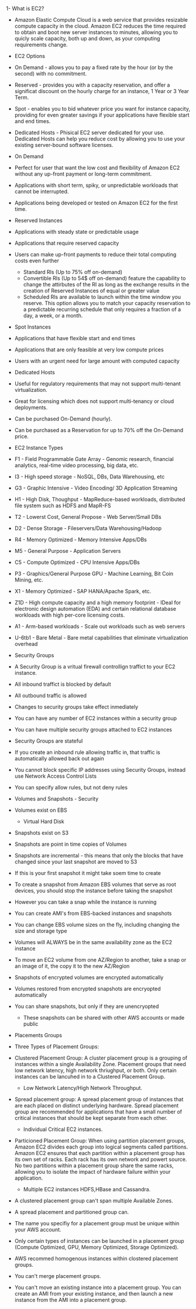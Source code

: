 1- What is EC2?

- Amazon Elastic Compute Cloud is a web service that provides resizable compute capacity in the cloud. Amazon EC2 reduces the time required to obtain and boot new server instances to minutes, allowing you to quicly scale capacity, both up and down, as your computing requirements change.

- EC2 Options

- On Demand - allows you to pay a fixed rate by the hour (or by the second) with no commitment.
- Reserved - provides you with a capacity reservation, and offer a significat discount on the hourly charge for an instance, 1 Year or 3 Year Term.
- Spot - enables you to bid whatever price you want for instance capacity, providing for even greater savings if your applications have flexible start and end times.
- Dedicated Hosts - Phisical EC2 server dedicated for your use. Dedicated Hosts can help you reduce cost by allowing you to use your existing server-bound software licenses.

- On Demand

- Perfect for user that want the low cost and flexibility of Amazon EC2 without any up-front payment or long-term commitment.
- Applications with short term, spiky, or unpredictable workloads that cannot be interrupted.
- Applications being developed or tested on Amazon EC2 for the first time.

- Reserved Instances

- Applications with steady state or predictable usage
- Applications that require reserved capacity
- Users can make up-front payments to reduce their total computing costs even further
    - Standard Rls (Up to 75% off on-demand)
    - Convertible Rls (Up to 54$ off on-demand) feature the capability to change the attirbutes of the RI as long as the exchange results in the creation of Reserved Instances of equal or greater value
    - Scheduled Rls are available to launch within the time window you reserve. This option allows you to match your capacity reservation to a predictable recurring schedule that only requires a fraction of a day, a week, or a month.

- Spot Instances

- Applications that have flexible start and end times
- Applications that are only feasible at very low compute prices
- Users with an urgent need for large amount with computed capacity

- Dedicated Hosts

- Useful for regulatory requirements that may not support multi-tenant virtualization.
- Great for licensing which does not support multi-tenancy or cloud deployments.
- Can be purchased On-Demand (hourly).
- Can be purchased as a Reservation for up to 70% off the On-Demand price.

- EC2 Instance Types

- F1 - Field Programmable Gate Array - Genomic research, financial analytics, real-time video processing, big data, etc.
- I3 - High speed storage - NoSQL, DBs, Data Warehousing, etc
- G3 - Graphic Intensive - Video Encoding/ 3D Application Streaming
- H1 - High Disk, Thoughput - MapReduce-based workloads, distributed file system such as HDFS and MapR-FS
- T2 - Lowerst Cost, General Propose - Web Server/Small DBs
- D2 - Dense Storage - Fileservers/Data Warehousing/Hadoop
- R4 - Memory Optimized - Memory Intensive Apps/DBs
- M5 - General Purpose - Application Servers
- C5 - Compute Optimized - CPU Intensive Apps/DBs
- P3 - Graphics/General Purpose GPU - Machine Learning, Bit Coin Mining, etc.
- X1 - Memory Optimized - SAP HANA/Apache Spark, etc.
- Z1D - High compute capacity and a high memory footprint - IDeal for electronic design automation (EDA) and certain relational database workloads with high per-core licensing costs.
- A1 - Arm-based workloads - Scale out workloads such as web servers
- U-6tb1 - Bare Metal - Bare metal capabilities that eliminate virtualization overhead

- Security Groups

- A Security Group is a vritual firewall controllign traffict to your EC2 instance.
- All inbound traffict is blocked by default
- All outbound traffic is allowed
- Changes to security groups take effect inmediately
- You can have any number of EC2 instances within a security group
- You can have multiple security groups attached to EC2 instances
- Security Groups are stateful
- If you create an inbound rule allowing traffic in, that traffic is automatically allowed back out again
- You cannot block specific IP addresses using Security Groups, instead use Network Access Control Lists
- You can specify allow rules, but not deny rules

- Volumes and Snapshots - Security

- Volumes exist on EBS
    - Virtual Hard Disk
- Snapshots exist on S3
- Snapshots are point in time copies of Volumes
- Snapshots are incremental - this means that only the blocks that have changed since your last snapshot are moved to S3
- If this is your first snapshot it might take soem time to create
- To create a snapshot from Amazon EBS volumes that serve as root devices, you should stop the instance before taking the snapshot
- However you can take a snap while the instance is running
- You can create AMI's from EBS-backed instances and snapshots
- You can change EBS volume sizes on the fly, including changing the size and storage type
- Volumes will ALWAYS be in the same availability zone as the EC2 instance
- To move an EC2 volume from one AZ/Region to another, take a snap or an image of it, the copy it to the new AZ/Region
- Snapshots of encrypted volumes are encrypted automatically
- Volumes restored from encrypted snapshots are encryopted automatically
- You can share snapshots, but only if they are unencryopted
    - These snapshots can be shared with other AWS accounts or made public

- Placements Groups

- Three Types of Placement Groups:

- Clustered Placement Group: A cluster placement group is a grouping of instances within a single Availability Zone. Placement groups that need low network latency, high network thriughput, or both. Only certain instances can be lancuhed in to a Clustered Placement Group.
    - Low Network Latency/High Network Throughput.
- Spread placement group: A spread placement group of instances that are each placed on distinct underlying hardware. Spread placement group are recommended for applications that have a small number of critical instances that should be kept separate from each other.
    - Individual Critical EC2 instances.
- Particioned Placement Group: When using partition placement groups, Amazon EC2 divides each group into logical segments called partitions. Amazon EC2 ensures that each partition within a placement group has its own set of racks. Each rack has its own network and powert source. No two partitions within a placement group share the same racks, allowing you to isolate the impact of hardware failure within your application.
    - Multiple EC2 instances HDFS,HBase and Cassandra.

- A clustered placement group can't span multiple Available Zones.
- A spread placement and partitioned group can.
- The name you specifiy for a placement group must be unique within your AWS account.
- Only certain types of instances can be launched in a placement group (Compute Optimized, GPU, Memory Optimized, Storage Optimized).
- AWS recommed homogenous instances within clostered placement groups.
- You can't merge placement groups.
- You can't move an existing instance into a placement group. You can create an AMI from your existing instance, and then launch a new instance from the AMI into a placement group.
